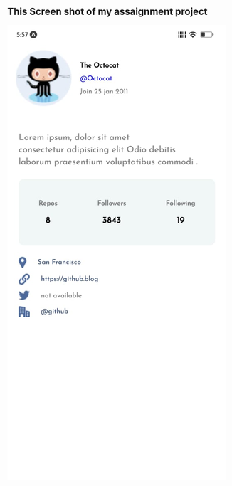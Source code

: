 ##  This Screen shot of my assaignment project
![Screen shot of my working ui ](./assets/ReactnativeUI.jpg)
